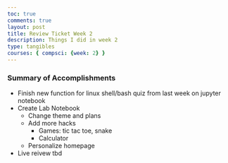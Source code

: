 ```yaml
---
toc: true
comments: true
layout: post
title: Review Ticket Week 2
description: Things I did in week 2
type: tangibles
courses: { compsci: {week: 2} }
---
```


### Summary of Accomplishments
- Finish new function for linux shell/bash quiz from last week on jupyter notebook
- Create Lab Notebook
    - Change theme and plans
    - Add more hacks
        - Games: tic tac toe, snake
        - Calculator
    - Personalize homepage
- Live reivew tbd